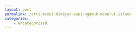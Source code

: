 ```yaml
---
layout: post
permalink: /arti-mimpi-dikejar-sapi-ngamuk-menurut-islam/
categories:
    - Uncategorized
---
```


